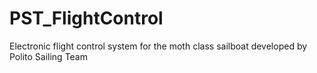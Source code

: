 # PST_FlightControl
Electronic flight control system for the moth class sailboat developed by Polito Sailing Team
